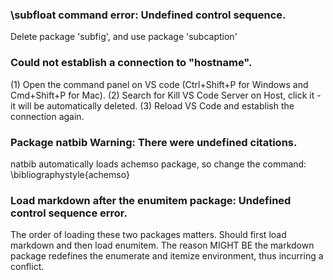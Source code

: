 ### \subfloat command error: Undefined control sequence.
Delete package 'subfig', and use package 'subcaption'

### Could not establish a connection to "hostname".
(1) Open the command panel on VS code (Ctrl+Shift+P for Windows and Cmd+Shift+P for Mac).
(2) Search for Kill VS Code Server on Host, click it - it will be automatically deleted.
(3) Reload VS Code and establish the connection again.

### Package natbib Warning: There were undefined citations.
natbib automatically loads achemso package, so change the command: \bibliographystyle{achemso}

### Load markdown after the enumitem package: Undefined control sequence error.
The order of loading these two packages matters. Should first load markdown and then load enumitem.
The reason MIGHT BE the markdown package redefines the enumerate and itemize environment, thus incurring a conflict.
